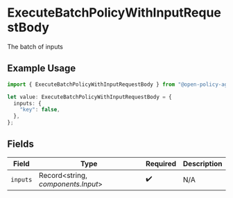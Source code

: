 # ExecuteBatchPolicyWithInputRequestBody

The batch of inputs

## Example Usage

```typescript
import { ExecuteBatchPolicyWithInputRequestBody } from "@open-policy-agent/opa/sdk/models/operations";

let value: ExecuteBatchPolicyWithInputRequestBody = {
  inputs: {
    "key": false,
  },
};
```

## Fields

| Field                              | Type                               | Required                           | Description                        |
| ---------------------------------- | ---------------------------------- | ---------------------------------- | ---------------------------------- |
| `inputs`                           | Record<string, *components.Input*> | :heavy_check_mark:                 | N/A                                |